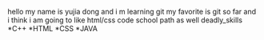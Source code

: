 hello my name is yujia dong and i m learning git
my favorite is git so far and i think i am going to like html/css code school path as well
deadly_skills
*C++
*HTML
*CSS
*JAVA